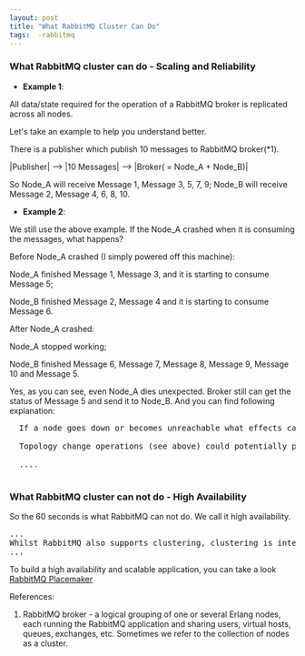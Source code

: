 ```yaml
---
layout: post
title: "What RabbitMQ Cluster Can Do"
tags:  -rabbitmq
---
```


<h3>What RabbitMQ cluster can do - Scaling and Reliability</h3>


* <b>Example 1</b>: 

All data/state required for the operation of a RabbitMQ broker is replicated across all nodes.

Let's take an example to help you understand better. 

There is a publisher which publish 10 messages to RabbitMQ broker(*1).

|Publisher| --> |10 Messages| --> |Broker( = Node_A + Node_B)|

So Node_A will receive Message 1, Message 3, 5, 7, 9; Node_B will receive Message 2, Message 4, 6, 8, 10.

* <b>Example 2</b>:

We still use the above example. If the Node_A crashed when it is consuming the messages, what happens?

Before Node_A crashed (I simply powered off this machine):

Node_A finished Message 1, Message 3, and it is starting to consume Message 5;

Node_B finished Message 2, Message 4 and it is starting to consume Message 6.

After Node_A crashed:

Node_A stopped working;

Node_B finished Message 6, Message 7, Message 8, Message 9, Message 10 and Message 5.

Yes, as you can see, even Node_A dies unexpected. Broker still can get the status of Message 5 and send it to Node_B. 
And you can find following explanation:

<pre>
  If a node goes down or becomes unreachable what effects can this have on the cluster? Do things 'hang' for a bit?
  
  Topology change operations (see above) could potentially pause operation for a brief time but they will complete eventually. We use the net_kernel erlang module to do monitoring between nodes. The default "tick" time there is 60 seconds but this can be reduced. Further, in the event of a failure, any communication between the nodes will likely result in an error being generated and detected immediately: i.e. the only time at which you would not know about a node failure for 60 seconds is if there was no communication between the nodes for that amount of time.
  
  ....
  
</pre>


<h3>What RabbitMQ cluster can not do - High Availability</h3>

So the 60 seconds is what RabbitMQ can not do. We call it high availability. 

<pre>
...
Whilst RabbitMQ also supports clustering, clustering is intended to facilitate scalability, not availability. Thus in a cluster, if a node fails, queues which were on the failed node are lost. With the high availability setup described in this guide, when a node fails, the durable queues and the persistent messages within them can be recovered by a different node.
...
</pre>

To build a high availability and scalable application, you can take a look <a href='http://www.rabbitmq.com/pacemaker.html'>RabbitMQ Placemaker</a>


References:

1. RabbitMQ broker - a logical grouping of one or several Erlang nodes, each running the RabbitMQ application and sharing users, virtual hosts, queues, exchanges, etc. Sometimes we refer to the collection of nodes as a cluster. 
